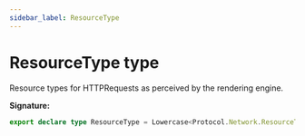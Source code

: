 ```yaml
---
sidebar_label: ResourceType
---
```

# ResourceType type

Resource types for HTTPRequests as perceived by the rendering engine.

**Signature:**

```typescript
export declare type ResourceType = Lowercase<Protocol.Network.ResourceType>;
```
